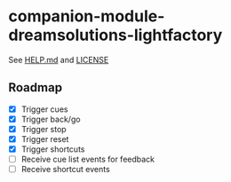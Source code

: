 # companion-module-dreamsolutions-lightfactory

See [HELP.md](./HELP.md) and [LICENSE](./LICENSE)



## Roadmap

- [x] Trigger cues
- [x] Trigger back/go
- [x] Trigger stop
- [x] Trigger reset
- [x] Trigger shortcuts
- [ ] Receive cue list events for feedback
- [ ] Receive shortcut events
